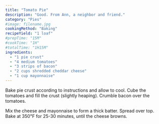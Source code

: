 ```yaml
---
title: "Tomato Pie"
description: "Good. From Ann, a neighbor and friend."
category: "Pies"
#image: filename.jpg
cookingMethod: "Baking"
recipeYield: "1 loaf"
#prepTime: "15M"
#cookTime: "1H"
#totalTime: "1H15M"
ingredients:
  - "1 pie crust"
  - "4 medium tomatoes"
  - "3 strips of bacon"
  - "2 cups shredded cheddar cheese"
  - "1 cup mayonnaise"
---
```


Bake pie crust according to instructions and allow to cool.
Cube the tomatoes and fill the crust (slightly heaping).
Crumble bacon over the tomatoes.

Mix the cheese and mayonnaise to form a thick batter. Spread over top.
Bake at 350℉ for 25-30 minutes, until the cheese browns.
